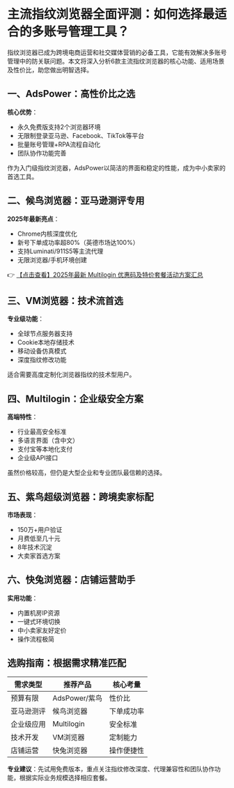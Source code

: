 # 主流指纹浏览器全面评测：如何选择最适合的多账号管理工具？

指纹浏览器已成为跨境电商运营和社交媒体营销的必备工具，它能有效解决多账号管理中的防关联问题。本文将深入分析6款主流指纹浏览器的核心功能、适用场景及性价比，助您做出明智选择。

## 一、AdsPower：高性价比之选

**核心优势**：
- 永久免费版支持2个浏览器环境
- 无限制登录亚马逊、Facebook、TikTok等平台
- 批量账号管理+RPA流程自动化
- 团队协作功能完善

作为入门级指纹浏览器，AdsPower以简洁的界面和稳定的性能，成为中小卖家的首选工具。

## 二、候鸟浏览器：亚马逊测评专用

**2025年最新亮点**：
- Chrome内核深度优化
- 新号下单成功率超80%（英德市场达100%）
- 支持Luminati/911S5等主流代理
- 无限浏览器/手机环境创建

👉 [【点击查看】2025年最新 Multilogin 优惠码及特价套餐活动方案汇总](https://bit.ly/multIlogin)

## 三、VM浏览器：技术流首选

**专业级功能**：
- 全球节点服务器支持
- Cookie本地存储技术
- 移动设备仿真模式
- 深度指纹修改功能

适合需要高度定制化浏览器指纹的技术型用户。

## 四、Multilogin：企业级安全方案

**高端特性**：
- 行业最高安全标准
- 多语言界面（含中文）
- 支付宝等本地化支付
- 企业级API接口

虽然价格较高，但仍是大型企业和专业团队最信赖的选择。

## 五、紫鸟超级浏览器：跨境卖家标配

**市场表现**：
- 150万+用户验证
- 月费低至几十元
- 8年技术沉淀
- 大卖家首选方案

## 六、快兔浏览器：店铺运营助手

**实用功能**：
- 内置机房IP资源
- 一键式环境切换
- 中小卖家友好定价
- 操作流程极简

## 选购指南：根据需求精准匹配

| 需求类型 | 推荐产品 | 核心考量 |
|---------|---------|---------|
| 预算有限 | AdsPower/紫鸟 | 性价比 |
| 亚马逊测评 | 候鸟浏览器 | 下单成功率 |
| 企业级应用 | Multilogin | 安全标准 |
| 技术开发 | VM浏览器 | 定制能力 |
| 店铺运营 | 快兔浏览器 | 操作便捷性 |

**专业建议**：先试用免费版本，重点关注指纹修改深度、代理兼容性和团队协作功能，根据实际业务规模选择相应套餐。